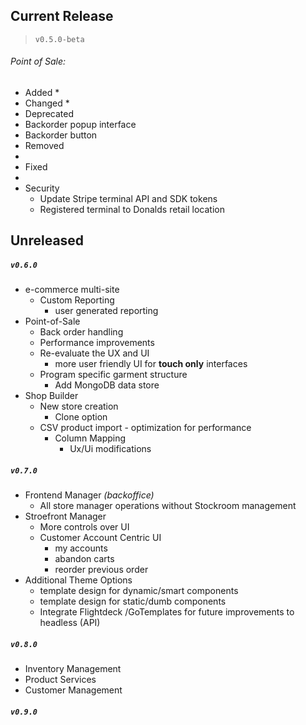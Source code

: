 ## Current Release

> `v0.5.0-beta`

###### Point of Sale:

* Added
  *  
* Changed
  *  
*  Deprecated
  *  Backorder popup interface
  *  Backorder button
*  Removed
  *  
*  Fixed
  * 
* Security
  * Update Stripe terminal API and SDK tokens
  * Registered terminal to Donalds retail location

## Unreleased

##### `v0.6.0`

* e-commerce multi-site 
  - Custom Reporting
    - user generated reporting 
* Point-of-Sale
  - Back order handling
  - Performance improvements
  - Re-evaluate the UX and UI
    - more user friendly UI for **touch only** interfaces
  - Program specific garment structure
    - Add MongoDB data store
* Shop Builder
  * New store creation
    - Clone option
  * CSV product import - optimization for performance
    - Column Mapping
      - Ux/Ui modifications

##### `v0.7.0`

* Frontend Manager _(backoffice)_
  * All store manager operations  without Stockroom management
* Stroefront Manager
  * More controls over UI
  * Customer Account Centric UI
    * my accounts
    * abandon carts
    * reorder previous order
* Additional Theme Options
  * template design for dynamic/smart components
  * template design for static/dumb components
  * Integrate Flightdeck /GoTemplates for future improvements to headless (API)

##### `v0.8.0`

* Inventory Management
* Product Services
* Customer Management

##### `v0.9.0`

